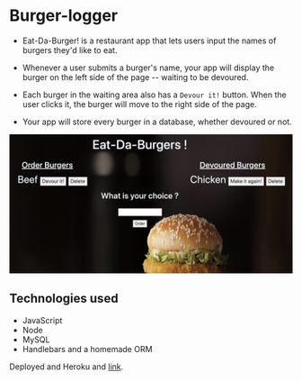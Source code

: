 

# Burger-logger

* Eat-Da-Burger! is a restaurant app that lets users input the names of burgers they'd like to eat.

* Whenever a user submits a burger's name, your app will display the burger on the left side of the page -- waiting to be devoured.

* Each burger in the waiting area also has a `Devour it!` button. When the user clicks it, the burger will move to the right side of the page.

* Your app will store every burger in a database, whether devoured or not.

![Image](buggerapp.png)

## Technologies used

* JavaScript
* Node
* MySQL
* Handlebars and a homemade ORM

Deployed and Heroku and [link](https://burgereater-assignment.herokuapp.com). 
